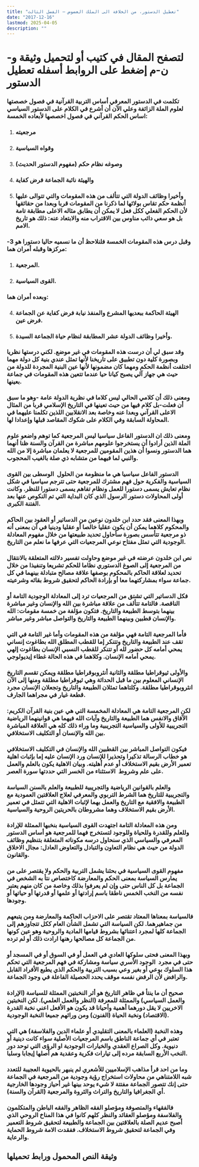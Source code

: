 ```yaml
---
title: "تعطيل الدستور، من الخلافة الى الملك العضوض – الفصل الثالث"
date: "2017-12-16"
lastmod: 2025-04-05
description: ""
---
```

# **لتصفح المقال في كتيب أو لتحميل وثيقة و-ن-م إضغط على الروابط أسفله** **تعطيل الدستور**

### تكلمت في الدستور المعرفي أساس التربية القرآنية في فصول خصصتها لعلوم الملة الزائفة وعلي الآن أن أشرع في الكلام على الدستور السياسي اساس الحكم القرآني في فصول اخصصها لأبعاده الخمسة:

1. ### مرجعيته
2. ### وقواه السياسية
3. ### وصوغه نظام حكم (مفهوم الدستور الحديث)
4. ### والهيئة نائبة الجماعة فرض كفاية
5. ### وأخيرا وظائف الدولة التي تتألف من هذه المقومات والتي تتوالى عليها أنظمة حكم تقاس بولائها لما ذكرنا من المقومات قربا وبعدا من حقائقها لأن الحكم الفعلي ككل فعل لا يمكن أن يطابق مثاله الاعلى مطابقة تامة بل هو سعي دائب مناوس بين الاقتراب منه والابتعاد عنه: ذلك هو تاريخ الامم.

### وقبل درس هذه المقومات الخمسة فلنلاحظ أن ما نسميه حاليا دستورا هو 3- مركزها وقبله أمران هما:

1. ### المرجعية.
2. ### القوى السياسية.

### وبعده أمران هما:

4. ### الهيئة الحاكمة ببعديها المشرع والمنفذ نيابة فرض كفاية عن الجماعة فرض عين.
5. ### وأخيرا وظائف الدولة عشر المطابقة لنظام حياة الجماعة السيدة.

### وقد سبق لي أن درست هذه المقومات في غير موضع. لكني درستها نظريا وبصورة كلية دون تطبيق على تاريخنا لأنها تمثل عندي بنية كل دولة مهما اختلفت أنظمة الحكم ومهما كان مضمونها لأنها عين البنية المجردة للدولة من حيث هي جهاز آلي يصبح كيانا حيا عندما تتعين هذه المقومات في جماعة بعينها.

### ومعنى ذلك أن كلامي الحالي ليس كلاما في نظرية الدولة عامة -وهو ما سبق أن فعلت-بل كلام فيها من حيث تعينها في التاريخ الإسلامي قربا من المثال الاعلى القرآني وبعدا عنه وخاصة بعد الانقلابين اللذين تكلمنا عليهما في المحاولة السابقة وفي الكلام على شكوك المقاصد قبلها وإعدادا لها.

### ومعنى ذلك ان الدستور الفاعل سياسيا ليس المرجعية كما توهم واضعو علوم الملة الذين أرادوا أن يستخرجوا علومهم مباشرة من القرآن والسنة ظنا أنهما هما الدستور ونسوا أن هذين المقومين للمرجعية لا يعلمان مباشرة إلا من الله والنبي لما فيهما من متشابه ذي صلة بالغيب المحجوب.

### الدستور الفاعل سياسيا هي ما منظومة من الحلول  الوسطى بين القوى السياسية والفكرية حول فهم مشترك للمرجعية حتى تترجم سياسيا في شكل نظام تعايش يسمى دستورا للعمل ونظام تفاهم يسمى دستورا للنظر. وكانت أولى المحاولات دستور الرسول الذي كان البداية التي تم النكوص عنها بعد الفتنة الكبرى.

### وبهذا المعنى فقد حدد ابن خلدون نوعين من الدساتير أو العقود بين الحاكم والمحكوم كلاهما يمكن أن يكون عقليا خالصا أو عقليا ودينيا في آن بمعنى أنه ذو مرجعية تتأسس بصورة سأحاول تحديد طبيعتها من خلال مفهوم المعادلة الوجودية التي تمثل مفتاح نوعي المرجعيات التي عرفها ما نعلم من التاريخ.

### نص ابن خلدون عرضته في غير موضع وحاولت تفسير دلالته المتعلقة بالانتقال من المرجعية إلى الصوغ الدستوري نظاما للحكم تشريعا وتنفيذا من خلال تحديد لعلاقة الحاكم بالمحكوم بوصفها علاقة مصالح متبادلة بينهما في كل جماعة سواء بمشاركتهما معا أو بإرادة الحاكم لتحقيق شروط بقائه وشرعيته.

### فكل الدساتير التي تشتق من المرجعيات ترد إلى المعادلة الوجودية التامة أو الناقصة. فالتامة تتألف من علاقة مباشرة بين الله والإنسان وغير مباشرة بينهما بتوسط الطبيعة والتاريخ. فتكون مؤلفة من خمسة مقومات: الله والإنسان قطبين وبينهما الطبيعة والتاريخ والتواصل مباشر وغير مباشر.

### فأما المرجعية التامة فهي مؤلفة من هذه المقومات وأما غير التامة في التي تقف عند الطبيعة والتاريخ وتتنكر إما للقطب المطلق الله بطاغوت إنساني يمحي أمامه كل حضور لله أو تتنكر للقطب النسبي الإنسان بطاغوت إلهي يمحي أمامه الإنسان. وكلاهما في هذه الحالة غطاء إيديولوجي.

### والأولى ثيوقراطيا مطلقة والثانية أنثروبوقراطيا مطلقة ويمكن تقسم التاريخ الإنساني المعلوم بين ما قبل الحداثة وهي ثيوقراطيا مطلقة ومنها إلى الآن انثروبوقراطيا مطلقة. وكلتاهما تمثلان الطبيعة والتاريخ وتجعلان الإنسان مجرد قطعة غيار في مجراهما الجارف.

### لكن المرجعية التامة هي المعادلة المخمسة التي هي عين بنية القرآن الكريم: الآفاق والانفس هما الطبيعة والتاريخ وآيات الله فيهما هي قوانينهما الرياضية التجريبية للأولى والسياسية التجريبية وما وراء ذلك كله هي العلاقة المباشرة بين الله والإنسان أو التكليف الاستخلافي.

### فيكون التواصل المباشر بين القطبين الله والإنسان في التكليف الاستخلافي هو خطاب الرسالة تذكيرا وتحذيرا للإنسان ورد الإنسان عليه إما بإثبات اهلية تعمير الأرض بقيم الاستخلاف أو عدم أهليته. وبيان الاهلية يكون بالعلم والعمل على علم وشروط  الاستثناء من الخسر التي حددتها سورة العصر.

### والعلم بالقوانين الرياضية والتجريبية للطبيعة والعلم بالسنن السياسة والتجريبية للتاريخ هما الشرط التربوي والمعرفي لعلاج العلاقتين العمودية مع الطبيعة والافقية مع التاريخ والعمل بهما لإثبات الاهلية التي تتمثل في تعمير الأرض بقيم الاستخلاف وهما مشروطان بالحريتين الروحية والسياسية.

### ومن هذه المعادلة التامة اجتهدت القوى السياسية بنخبها الممثلة للإرادة وللعلم وللقدرة وللحياة وللوجود لتستخرج فهما للمرجعية هو أساس الدستور المعرفي والسياسي الذي سنحاول درسه مكوناته المتعلقة بتنظيم وظائف الدولة من حيث هي نظام التعاون والتبادل والتعاوض العادل: مجال الاخلاق والقانون.

### مفهوم القوى السياسية في بحثنا يشمل التربية والحكم ولا يقتصر على من يمارس السياسة بمعنى الحكم والمعارضة كاختصاص نتأ به الشخص في الجماعة بل كل الناس حتى وإن لم يعرفوا بذلك وخاصة من كان منهم يعتبر نفسه من النخب الخمس ناطقا باسم إرادتها أو علمها أو قدرتها أو حياتها أو وجودها.

### فالسياسة بمعناها المعتاد تقتصر على الاحزاب الحاكمة والمعارضة ومن يتبعهم من جماهيرهما. لكن السياسة التي تشمل الشأن العام ككل تتجاوزهم إلى الجماعة كلها لمجرد اعتنائها بشروط قيامها المادية والروحية وهو عين كونها من الجماعة كل مصالحها رهنها ارادت ذلك أو لم ترده.

### وبهذا المعنى فحتى سلوكها العادي في العمل أو في السوق أو في المسجد أو حتى في مجرد  الوجود الأسري سياسة ومشاركة في فهم المرجعية التي تحكم هذا السلوك بوعي أو بغير وعي بسبب التربية والحكم الذي يطبع الأفراد القابل والرافض لأن الرفض نفسه موقف يحدد الحصيلة الفاعلة في وجود الجماعة.

### صحيح أن ما ينتأ في ظاهر التاريخ هو أثر النخبتين الممثلة للسياسة (الإرادة والعمل السياسي) والممثلة للمعرفة (النظر والعمل العلمي). لكن النخبتين الاخريين لا يقل دورهما أهمية وأحيانا قد يكون هو الأفعل اعني نخبة القدرة (الاقتصاد) ونخبة الحياة (الفنون) ومن ورائهم جميعا النخبة الوجودية.

### وهذه النخبة (العلماء بالمعنى التقليدي أو علماء الدين والفلاسفة) هي التي تعتبر في أي جماعة الناطق باسم المرجعيات الأصلية سواء كانت دينية أو دنيوية. وكل الصراع العقدي والخيارات الوجودية او الرؤى التي توحد دور النخب الأربع السابقة مرده إلى تيارات فكرية وعقدية هم أصلها إيجابا وسلبا.

### وما من احد قرأ مذاهب الإسلاميين للأشعري لم ينبهر بالحيوية العجيبة للتعدد شبه اللامتناهي من محاولات استخراج رؤية وجودية من المرجعية في الجماعة حتى إنك تتصور الجماعة مفتتة لا شيء يوحد بينها غير أحياز وجودها الخارجية أي الجغرافيا والتاريخ والتراث والثروة والمرجعية (القرآن والسنة).

### فالفقهاء والمتصوفة ومؤصلو الفقه الظاهر والفقه الباطن والمتكلمون والفلاسفة ومؤصلو العقائد والنظر كلهم كانوا في هذا المناخ الروحي الذي أصبح عديم الصلة بالعلاقتين بين الجماعة والطبيعة لتحقيق شروط التعمير وفي الجماعة لتحقيق شروط الاستخلاف. ففقدت الامة شروط الحماية والرعاية.

## وثيقة النص المحمول ورابط تحميلها

###
